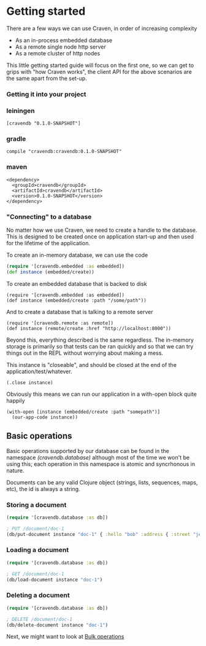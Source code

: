 # Getting started

There are a few ways we can use Craven, in order of increasing complexity

- As an in-process embedded database
- As a remote single node http server
- As a remote cluster of http nodes

This little getting started guide will focus on the first one, so we can get to grips with "how Craven works", the client API for the above scenarios are the same apart from the set-up.

### Getting it into your project

### leiningen

    [cravendb "0.1.0-SNAPSHOT"]

### gradle

    compile "cravendb:cravendb:0.1.0-SNAPSHOT"

### maven

    <dependency>
      <groupId>cravendb</groupId>
      <artifactId>cravendb</artifactId>
      <version>0.1.0-SNAPSHOT</version>
    </dependency>

### "Connecting" to a database

No matter how we use Craven, we need to create a handle to the database. This is designed to be created once on application start-up and then used for the lifetime of the application.

To create an in-memory database, we can use the code

```clojure
(require '[cravendb.embedded :as embedded])
(def instance (embedded/create))
```

To create an embedded database that is backed to disk

```
(require '[cravendb.embedded :as embedded])
(def instance (embedded/create :path "/some/path"))
```

And to create a database that is talking to a remote server

```
(require '[cravendb.remote :as remote])
(def instance (remote/create :href "http://localhost:8000"))
```

Beyond this, everything described is the same regardless. The in-memory storage is primarily so that tests can be ran quickly and so that we can try things out in the REPL without worrying about making a mess.

This instance is "closeable", and should be closed at the end of the application/test/whatever.

```
(.close instance)
```

Obviously this means we can run our application in a with-open block quite happily

```
(with-open [instance (embedded/create :path "somepath")]
  (our-app-code instance))
```

## Basic operations

Basic operations supported by our database can be found in the namespace *(cravendb.database)* although most of the time we won't be using this; each operation in this namespace is atomic and syncrhonous in nature.

Documents can be any valid Clojure object (strings, lists, sequences, maps, etc), the id is always a string.

### Storing a document

```clojure
(require '[cravendb.database :as db])

; PUT /document/doc-1 
(db/put-document instance "doc-1" { :hello "bob" :address { :street "jekyll street" } })
```

### Loading a document

```clojure
(require '[cravendb.database :as db])

; GET /document/doc-1 
(db/load-document instance "doc-1")
```

### Deleting a document

```clojure
(require '[cravendb.database :as db])

; DELETE /document/doc-1
(db/delete-document instance "doc-1")
```

Next, we might want to look at [Bulk operations](./bulkoperations.html)

